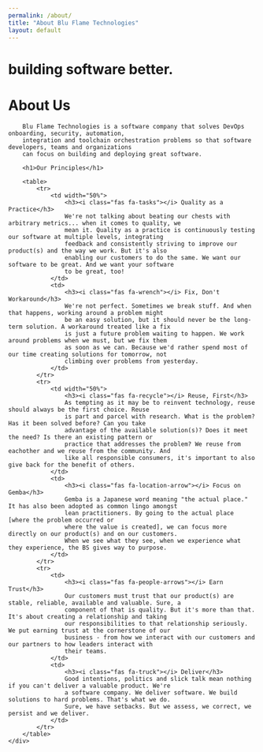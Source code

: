 ```yaml
---
permalink: /about/
title: "About Blu Flame Technologies"
layout: default
---
```


<div class="splash-text bluflame-banner">
    <h1>building software better.</h1>
</div>
<div class="under-text">
    <div class="about-us">
        <h1>About Us</h1>
    
        Blu Flame Technologies is a software company that solves DevOps onboarding, security, automation, 
        integration and toolchain orchestration problems so that software developers, teams and organizations 
        can focus on building and deploying great software.

        <h1>Our Principles</h1>
        
        <table>
            <tr>
                <td width="50%">
                    <h3><i class="fas fa-tasks"></i> Quality as a Practice</h3>
                    We're not talking about beating our chests with arbitrary metrics... when it comes to quality, we 
                    mean it. Quality as a practice is continuously testing our software at multiple levels, integrating 
                    feedback and consistently striving to improve our product(s) and the way we work. But it's also 
                    enabling our customers to do the same. We want our software to be great. And we want your software 
                    to be great, too!
                </td>
                <td>
                    <h3><i class="fas fa-wrench"></i> Fix, Don't Workaround</h3>
                    We're not perfect. Sometimes we break stuff. And when that happens, working around a problem might
                    be an easy solution, but it should never be the long-term solution. A workaround treated like a fix
                    is just a future problem waiting to happen. We work around problems when we must, but we fix them
                    as soon as we can. Because we'd rather spend most of our time creating solutions for tomorrow, not
                    climbing over problems from yesterday.
                </td>
            </tr>
            <tr>
                <td width="50%">
                    <h3><i class="fas fa-recycle"></i> Reuse, First</h3>
                    As tempting as it may be to reinvent technology, reuse should always be the first choice. Reuse
                    is part and parcel with research. What is the problem? Has it been solved before? Can you take 
                    advantage of the available solution(s)? Does it meet the need? Is there an existing pattern or
                    practice that addresses the problem? We reuse from eachother and we reuse from the community. And 
                    like all responsible consumers, it's important to also give back for the benefit of others.
                </td>
                <td>
                    <h3><i class="fas fa-location-arrow"></i> Focus on Gemba</h3>
                    Gemba is a Japanese word meaning "the actual place." It has also been adopted as common lingo amongst
                    lean practitioners. By going to the actual place [where the problem occurred or 
                    where the value is created], we can focus more directly on our product(s) and on our customers.
                    When we see what they see, when we experience what they experience, the BS gives way to purpose.
                </td>
            </tr>
            <tr>
                <td>
                    <h3><i class="fas fa-people-arrows"></i> Earn Trust</h3>
                    Our customers must trust that our product(s) are stable, reliable, available and valuable. Sure, a
                    component of that is quality. But it's more than that. It's about creating a relationship and taking
                    our responsibilities to that relationship seriously. We put earning trust at the cornerstone of our
                    business - from how we interact with our customers and our partners to how leaders interact with 
                    their teams.
                </td>
                <td>
                    <h3><i class="fas fa-truck"></i> Deliver</h3>
                    Good intentions, politics and slick talk mean nothing if you can't deliver a valuable product. We're
                    a software company. We deliver software. We build solutions to hard problems. That's what we do.
                    Sure, we have setbacks. But we assess, we correct, we persist and we deliver.
                </td>
            </tr>
        </table>
    </div>
</div>
